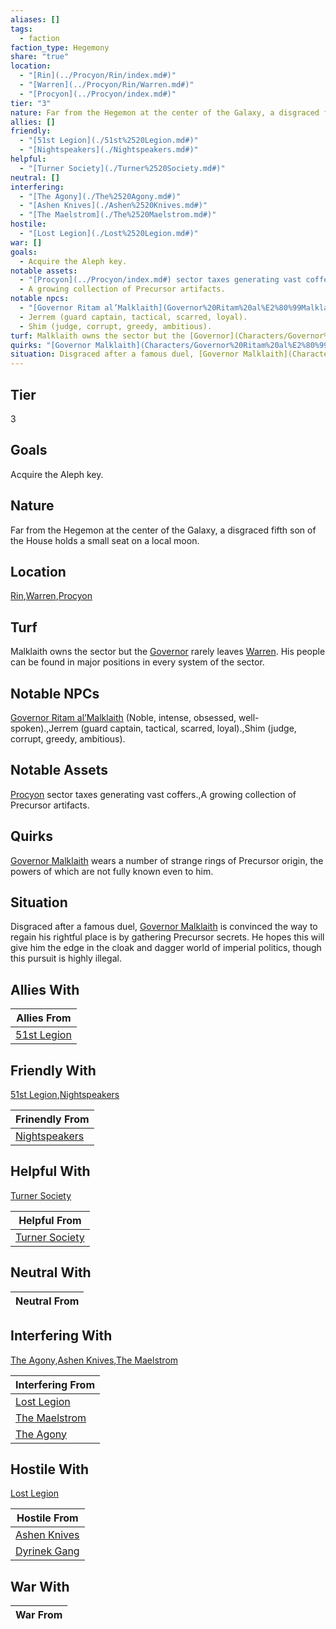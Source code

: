 ```yaml
---
aliases: []
tags:
  - faction
faction_type: Hegemony
share: "true"
location:
  - "[Rin](../Procyon/Rin/index.md#)"
  - "[Warren](../Procyon/Rin/Warren.md#)"
  - "[Procyon](../Procyon/index.md#)"
tier: "3"
nature: Far from the Hegemon at the center of the Galaxy, a disgraced fifth son of the House holds a small seat on a local moon.
allies: []
friendly:
  - "[51st Legion](./51st%2520Legion.md#)"
  - "[Nightspeakers](./Nightspeakers.md#)"
helpful:
  - "[Turner Society](./Turner%2520Society.md#)"
neutral: []
interfering:
  - "[The Agony](./The%2520Agony.md#)"
  - "[Ashen Knives](./Ashen%2520Knives.md#)"
  - "[The Maelstrom](./The%2520Maelstrom.md#)"
hostile:
  - "[Lost Legion](./Lost%2520Legion.md#)"
war: []
goals:
  - Acquire the Aleph key.
notable assets:
  - "[Procyon](../Procyon/index.md#) sector taxes generating vast coffers."
  - A growing collection of Precursor artifacts.
notable npcs:
  - "[Governor Ritam al’Malklaith](Governor%20Ritam%20al%E2%80%99Malklaith.md) (Noble, intense, obsessed, well-spoken)."
  - Jerrem (guard captain, tactical, scarred, loyal).
  - Shim (judge, corrupt, greedy, ambitious).
turf: Malklaith owns the sector but the [Governor](Characters/Governor%20Ritam%20al%E2%80%99Malklaith.md) rarely leaves [Warren](../Procyon/Rin/Warren.md#). His people can be found in major positions in every system of the sector.
quirks: "[Governor Malklaith](Characters/Governor%20Ritam%20al%E2%80%99Malklaith.md) wears a number of strange rings of Precursor origin, the powers of which are not fully known even to him."
situation: Disgraced after a famous duel, [Governor Malklaith](Characters/Governor%20Ritam%20al%E2%80%99Malklaith.md) is convinced the way to regain his rightful place is by gathering Precursor secrets. He hopes this will give him the edge in the cloak and dagger world of imperial politics, though this pursuit is highly illegal.
---
```

## Tier

3

## Goals

Acquire the Aleph key.

## Nature

Far from the Hegemon at the center of the Galaxy, a disgraced fifth son of the House holds a small seat on a local moon.

## Location

[Rin](../Procyon/Rin/index.md.md#),[Warren](../Procyon/Rin/Warren.md.md#.md#),[Procyon](../Procyon/index.md.md#.md#)

## Turf

Malklaith owns the sector but the [Governor](Characters/Governor%20Ritam%20al%E2%80%99Malklaith.md) rarely leaves [Warren](Procyon/Rin/Warren.md). His people can be found in major positions in every system of the sector.

## Notable NPCs

[Governor Ritam al’Malklaith](Governor%20Ritam%20al%E2%80%99Malklaith.md) (Noble, intense, obsessed, well-spoken).,Jerrem (guard captain, tactical, scarred, loyal).,Shim (judge, corrupt, greedy, ambitious).

## Notable Assets

[Procyon](Procyon/Procyon.md) sector taxes generating vast coffers.,A growing collection of Precursor artifacts.

## Quirks

[Governor Malklaith](Characters/Governor%20Ritam%20al%E2%80%99Malklaith.md) wears a number of strange rings of Precursor origin, the powers of which are not fully known even to him.

## Situation

Disgraced after a famous duel, [Governor Malklaith](Characters/Governor%20Ritam%20al%E2%80%99Malklaith.md) is convinced the way to regain his rightful place is by gathering Precursor secrets. He hopes this will give him the edge in the cloak and dagger world of imperial politics, though this pursuit is highly illegal.

## Allies With



| Allies From                              |
| ---------------------------------------- |
| [51st Legion](./51st%2520Legion.md.md#) |


## Friendly With

[51st Legion](./51st%2520Legion.md.md#),[Nightspeakers](./Nightspeakers.md.md#)

| Frinendly From                               |
| -------------------------------------------- |
| [Nightspeakers](./Nightspeakers.md.md#) |


## Helpful With

[Turner Society](./Turner%2520Society.md.md#)

| Helpful From                                   |
| ---------------------------------------------- |
| [Turner Society](./Turner%2520Society.md.md#) |


## Neutral With




| Neutral From |
| ------------ |



## Interfering With

[The Agony](./The%2520Agony.md.md#),[Ashen Knives](./Ashen%2520Knives.md.md#),[The Maelstrom](./The%2520Maelstrom.md.md#)


| Interfering From                             |
| -------------------------------------------- |
| [Lost Legion](./Lost%2520Legion.md.md#)     |
| [The Maelstrom](./The%2520Maelstrom.md.md#) |
| [The Agony](./The%2520Agony.md.md#)         |



## Hostile With

[Lost Legion](./Lost%2520Legion.md.md#)


| Hostile From                               |
| ------------------------------------------ |
| [Ashen Knives](./Ashen%2520Knives.md.md#) |
| [Dyrinek Gang](./Dyrinek%20Gang.md) |



## War With



| War From |
| -------- |

